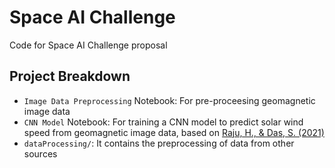 # Space AI Challenge
Code for Space AI Challenge proposal

## Project Breakdown
- `Image Data Preprocessing` Notebook: For pre-proceesing geomagnetic
  image data
- `CNN Model` Notebook: For training a CNN model to predict solar
  wind speed from geomagnetic image data, based on [Raju, H., & Das,
  S. (2021)](https://doi.org/10.1007/s11207-021-01874-6)
- `dataProcessing/`: It contains the preprocessing of data from other
  sources

